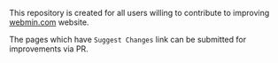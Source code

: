 This repository is created for all users willing to contribute to improving [webmin.com](https://webmin.com) website.

The pages which have `Suggest Changes` link can be submitted for improvements via PR.
